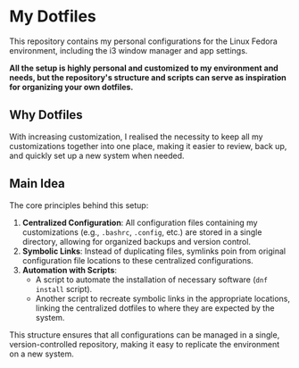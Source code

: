# My Dotfiles

This repository contains my personal configurations for the Linux Fedora environment, including the i3
 window manager and app settings.

**All the setup is highly personal and customized to my environment and needs, but the repository's
 structure and scripts can serve as inspiration for organizing your own dotfiles.**

## Why Dotfiles
With increasing customization, I realised the necessity to keep all my customizations together into one
 place, making it easier to review, back up, and quickly set up a new system when needed.

## Main Idea
The core principles behind this setup:
1. **Centralized Configuration**: All configuration files containing my customizations (e.g., `.bashrc`,
 `.config`, etc.) are stored in a single directory, allowing for organized backups and version control.
2. **Symbolic Links**: Instead of duplicating files, symlinks poin from original configuration file
 locations to these centralized configurations.
3. **Automation with Scripts**:
   -  A script to automate the installation of necessary software (`dnf install` script).
   -  Another script to recreate symbolic links in the appropriate locations, linking the centralized
    dotfiles to where they are expected by the system.

This structure ensures that all configurations can be managed in a single, version-controlled repository,
 making it easy to replicate the environment on a new system.
